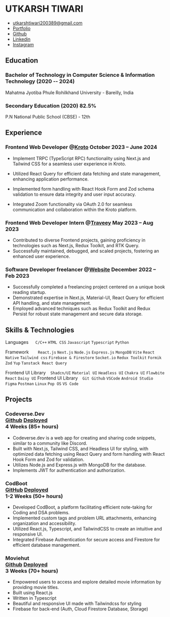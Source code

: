 # UTKARSH TIWARI

- <utkarshtiwari200389@gmail.com>
- [Portfolio](https://devutkarsh.vercel.app/)
- [Github](https://github.com/devutkarsh7565/)
- [Linkedin](https://www.linkedin.com/in/dev-utkarsh/)
- [Instagram](https://www.instagram.com/utkarsh3911/)

## Education

### <span class="ed-heading">Bachelor of Technology in Computer Science & Information Technology (2020 -- 2024) </span > <span class="technologies"> </span>

Mahatma Jyotiba Phule Rohilkhand University - Bareilly, India

### <span class="ed-heading">Secondary Education (2020) </span > <span class="technologies">82.5%</span>

P.N National Public School (CBSE) - 12th

<!--### <span class="ed-heading">Basubaral Saraswati Vihar (CBSE) - 12th </span > <span class="technologies">2020</span> -->

## Experience

### <span class="gaping">Frontend Web Developer @[Kroto](https://www.kroto.one/)</span> <span class="technologies">October 2023 – June 2024</span>

- Implement TRPC (TypeScript RPC) functionality using Next.js and Tailwind CSS for a seamless user experience in
  Kroto.

- Utilized React Query for efficient data fetching and state management, enhancing application performance.

- Implemented form handling with React Hook Form and Zod schema validation to ensure data integrity and user input
  accuracy.

- Integrated Zoom functionality via OAuth 2.0 for seamless communication and collaboration within the Kroto platform.

### <span class="gaping">Frontend Web Developer Intern @[Traveey](https://dev.traveey.com/hotelJaipur/activity)</span> <span class="technologies">May 2023 – Aug 2023</span>

- Contributed to diverse Frontend projects, gaining proficiency in technologies such as Next.js, Redux Toolkit, and RTK
  Query.
- Successfully maintained, debugged, and scaled projects, fostering an enhanced user experience.

### <span class="gaping">Software Developer freelancer @[Website](https://rachayitha.vercel.app/)</span> <span class="technologies">December 2022 – Feb 2023</span>

- Successfully completed a freelancing project centered on a unique book reading startup.
- Demonstrated expertise in Next.js, Material-UI, React Query for efficient API handling, and state management.
- Employed advanced techniques such as Redux Toolkit and Redux Persist for robust state management and secure
  data storage.

## Skills & Technologies

Languages &ensp;&ensp; `C/C++` `HTML CSS` `Javascript` `Typescript` `Python`

Framework &ensp;&ensp; &ensp;`React.js` `Next.js` `Node.js` `Express.js` `MongoDB` `Vite` `React Native` `Tailwind css` `Firebase & Firestore` `Socket.io` `Redux Toolkit` `Formik` `Zod` `Yup` `Tanstack React Query`

Frontend UI Library &ensp; `Shadcn/UI` `Material UI` `Headless UI` `Chakra UI` `Flowbite React` `Daisy UI`
Frontend UI Library &ensp; `Git Github` `VSCode` `Android Studio` `Figma` `Postman` `Linux` `Pop OS` `VS Code`

## Projects

### <span class="project-heading">Codeverse.Dev<div class="link">[Github](https://github.com/devutkarsh7565/code-verse-dev) [Deployed](https://code-verse-dev.vercel.app/)</div></span> <span class="technologies">4 Weeks (85+ hours)</span>

- Codeverse.dev is a web app for creating and sharing code snippets, similar to a community like Discord.
- Built with Next.js, Tailwind CSS, and Headless UI for styling, with optimized data fetching using React Query and form handling with React Hook Form and Zod for validation.
- Utilizes Node.js and Express.js with MongoDB for the database.
- Implements JWT for authentication and authorization.

### <span class="project-heading">CodBoot <div class="link">[GitHub](https://github.com/devutkarsh7565/codBoot) [Deployed](https://codboot.onrender.com/)</div></span> <span class="technologies">1-2 Weeks (50+ hours)</span>

- Developed CodBoot, a platform facilitating efficient note-taking for Coding and DSA problems.
- Implemented custom tags and problem URL attachments, enhancing organization and accessibility.
- Utilized React.js, Typescript, and TailwindCSS to create an intuitive and responsive UI.
- Integrated Firebase Authentication for secure access and Firestore for efficient database management.

### <span class="project-heading">Moviehut<div class="link">[Github](https://github.com/devutkarsh7565/Moviehut) [Deployed](https://moviehut-alpha.vercel.app/)</div></span> <span class="technologies">3 Weeks (70+ hours)</span>

- Empowered users to access and explore detailed movie information by providing movie titles.
- Built using React.js
- Written in Typescript
- Beautiful and responsive UI made with Tailwindcss for styling
- Firebase for back-end (Auth, Cloud Firestore Database, Storage)

<!-- ### <span class="project-heading">VS Code Extension Template<div class="link">[GitHub](https://github.com/rosekamallove/vscode-extension-template)</div></span> <span class="technologies">1 week (~30 hours)</span> -->

<!-- - **Node/Express** backend with **CRUD** using **Firestore**, with **Github OAuth** implemented using **Passport.js & JWT** -->
<!-- - **Svelte** frontend, that uses the **VSCode Extension API** and a **Polka.js** server for authentication callbacks -->

<!-- ## Achievements

- Global Rank **81 of 21000+** CodeChef October Challenge (Div.3)
- Global Rank **358 of 9500+** CodeChef Lunchtime (Div.3)
- Solving **500+** Questions in DSA

## Extra Activities

- Utilized creative design skills to conceptualize and produce visually appealing and unique T-shirt designs, effectively translating concepts into eye-catching graphics and artwork.
- Designed and implemented voice control functionality for a robotic car project, enabling intuitive and hands-free control of the vehicle using voice commands, showcasing proficiency in hardware integration for example integrating aurdino and sensors ,etc and programming. -->
